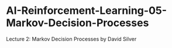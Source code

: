 # AI-Reinforcement-Learning-05-Markov-Decision-Processes
Lecture 2: Markov Decision Processes by David Silver
